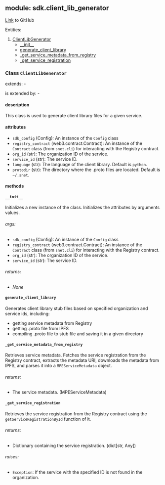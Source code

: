 ## module: sdk.client_lib_generator

[Link](https://github.com/singnet/snet-sdk-python/blob/master/snet/sdk/client_lib_generator.py) to GitHub

Entities:
1. [ClientLibGenerator](#class-clientlibgenerator)
   - [\_\_init\_\_](#init)
   - [generate_client_library](#generate-client-library)
   - [_get_service_metadata_from_registry](#get-service-metadata-from-registry)
   - [_get_service_registration](#get-service-registration)

### Class `ClientLibGenerator`

extends: -

is extended by: -

#### description

This class is used to generate client library files for a given service.

#### attributes

- `sdk_config` (Config): An instance of the `Config` class
- `registry_contract` (web3.contract.Contract): An instance of the `Contract` class (from `snet.cli`) for interacting with the Registry contract.
- `org_id` (str): The organization ID of the service.
- `service_id` (str): The service ID.
- `language` (str): The language of the client library. Default is `python`.
- `protodir` (str): The directory where the .proto files are located. Default is `~/.snet`.

#### methods

#### `__init__`

Initializes a new instance of the class. Initializes the attributes by arguments values.

###### args:

- `sdk_config` (Config): An instance of the `Config` class
- `registry_contract` (web3.contract.Contract): An instance of the `Contract` class (from `snet.cli`) for interacting with the Registry contract.
- `org_id` (str): The organization ID of the service.
- `service_id` (str): The service ID.

###### returns:

- _None_

#### `generate_client_library`

Generates client library stub files based on specified organization and service ids, including:
- getting service metadata from Registry
- getting .proto file from IPFS
- compiling .proto file to stub file and saving it in a given directory

#### `_get_service_metadata_from_registry`

Retrieves service metadata. Fetches the service registration from the Registry contract, extracts the metadata URI, 
downloads the metadata from IPFS, and parses it into a `MPEServiceMetadata` object.

###### returns:

- The service metadata. (MPEServiceMetadata)

#### `_get_service_registration`

Retrieves the service registration from the Registry contract using the `getServiceRegistrationById` function of it.

###### returns:

- Dictionary containing the service registration. (dict[str, Any])

###### raises:

- `Exception`: If the service with the specified ID is not found in the organization.

